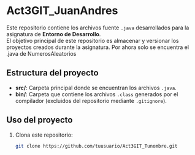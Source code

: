 # Act3GIT_JuanAndres

Este repositorio contiene los archivos fuente `.java` desarrollados para la asignatura de **Entorno de Desarrollo**.  
El objetivo principal de este repositorio es almacenar y versionar los proyectos creados durante la asignatura.
Por ahora solo se encuentra el .java de NumerosAleatorios

## Estructura del proyecto

- **src/**: Carpeta principal donde se encuentran los archivos `.java`.
- **bin/**: Carpeta que contiene los archivos `.class` generados por el compilador (excluidos del repositorio mediante `.gitignore`).

## Uso del proyecto

1. Clona este repositorio:
   ```bash
   git clone https://github.com/tuusuario/Act3GIT_Tunombre.git
